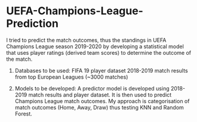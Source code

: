 # UEFA-Champions-League-Prediction

I tried to predict the match outcomes, thus the standings in UEFA Champions League season 2019-2020 by developing a statistical model that uses player ratings (derived team scores) to determine the outcome of the match.

1. Databases to be used:
    FIFA 19 player dataset
    2018-2019 match results from top European Leagues (~3000 matches)
    
2. Models to be developed:
A predictor model is developed using 2018-2019 match results and player dataset. It is then used to predict Champions League match outcomes. My approach is categorisation of match outcomes (Home, Away, Draw) thus testing KNN and Random Forest.

